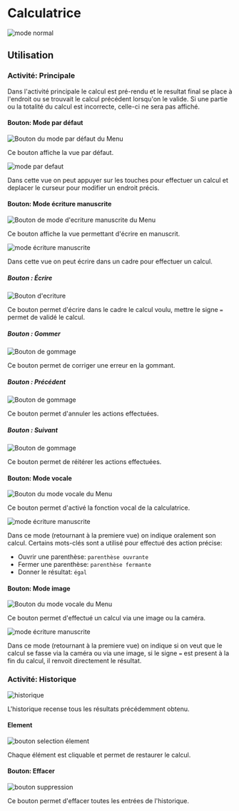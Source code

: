 # Calculatrice

![mode normal](https://raw.githubusercontent.com/warkenji/uc-901-calculatrice/master/img/choix1.png)

## Utilisation
### Activité: Principale
Dans l'activité principale le calcul est pré-rendu et le resultat final se place à l'endroit ou se trouvait le calcul précédent lorsqu'on le valide. Si une partie ou la totalité du calcul est incorrecte, celle-ci ne sera pas affiché.

#### Bouton: Mode par défaut
![Bouton du mode par défaut du Menu](https://raw.githubusercontent.com/warkenji/uc-901-calculatrice/master/img/menu_normal.png)

Ce bouton affiche la vue par défaut.

![mode par defaut](https://raw.githubusercontent.com/warkenji/uc-901-calculatrice/master/img/choix1.png)

Dans cette vue on peut appuyer sur les touches pour effectuer un calcul et deplacer le curseur pour modifier un endroit précis.

#### Bouton: Mode écriture manuscrite
![Bouton de mode d'ecriture manuscrite du Menu](https://raw.githubusercontent.com/warkenji/uc-901-calculatrice/master/img/menu_handwritting.png)

Ce bouton affiche la vue permettant d'écrire en manuscrit.

![mode écriture manuscrite](https://raw.githubusercontent.com/warkenji/uc-901-calculatrice/master/img/choix2.png)

Dans cette vue on peut écrire dans un cadre pour effectuer un calcul.

##### Bouton : Écrire
![Bouton d'ecriture](https://raw.githubusercontent.com/warkenji/uc-901-calculatrice/master/img/handwritting_ecrire.png)

Ce bouton permet d'écrire dans le cadre le calcul voulu, mettre le signe `=` permet de validé le calcul.

##### Bouton : Gommer
![Bouton de gommage](https://raw.githubusercontent.com/warkenji/uc-901-calculatrice/master/img/handwritting_effacer.png)

Ce bouton permet de corriger une erreur en la gommant.

##### Bouton : Précédent
![Bouton de gommage](https://raw.githubusercontent.com/warkenji/uc-901-calculatrice/master/img/handwritting_precedent.png)

Ce bouton permet d'annuler les actions effectuées.

##### Bouton : Suivant
![Bouton de gommage](https://raw.githubusercontent.com/warkenji/uc-901-calculatrice/master/img/handwritting_suivant.png)

Ce bouton permet de réitérer les actions effectuées.

#### Bouton: Mode vocale
![Bouton du mode vocale du Menu](https://raw.githubusercontent.com/warkenji/uc-901-calculatrice/master/img/menu_micro.png)

Ce bouton permet d'activé la fonction vocal de la calculatrice.

![mode écriture manuscrite](https://raw.githubusercontent.com/warkenji/uc-901-calculatrice/master/img/choix3.png)

Dans ce mode (retournant à la premiere vue) on indique oralement son calcul.
Certains mots-clés sont a utilisé pour effectué des action précise:

- Ouvrir une parenthèse: `parenthèse ouvrante`
- Fermer une parenthèse: `parenthèse fermante`
- Donner le résultat: `égal`

#### Bouton: Mode image
![Bouton du mode vocale du Menu](https://raw.githubusercontent.com/warkenji/uc-901-calculatrice/master/img/menu_photo.png)

Ce bouton permet d'effectué un calcul via une image ou la caméra.

![mode écriture manuscrite](https://raw.githubusercontent.com/warkenji/uc-901-calculatrice/master/img/choix4.png)

Dans ce mode (retournant à la premiere vue) on indique si on veut que le calcul se fasse via la caméra ou via une image, si le signe `=` est present à la fin du calcul, il renvoit directement le résultat.

### Activité: Historique
![historique](https://raw.githubusercontent.com/warkenji/uc-901-calculatrice/master/img/historique.png)

L'historique recense tous les résultats précédemment obtenu.

#### Element
![bouton selection élement](https://raw.githubusercontent.com/warkenji/uc-901-calculatrice/master/img/item_historique.png)

Chaque élément est cliquable et permet de restaurer le calcul.

#### Bouton: Effacer
![bouton suppression](https://raw.githubusercontent.com/warkenji/uc-901-calculatrice/master/img/suppression_historique.png)

Ce bouton permet d'effacer toutes les entrées de l'historique.
